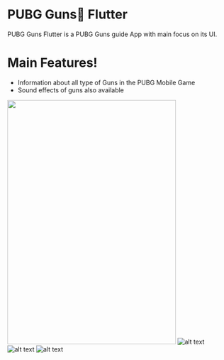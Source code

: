 # PUBG Guns🔫 Flutter


PUBG Guns Flutter is a PUBG Guns guide App with main focus on its UI. 

# Main Features!

  - Information about all type of Guns in the PUBG Mobile Game
  - Sound effects of guns also available

<a href="url"><img src="https://i.ibb.co/0j2XtTG/Screenshot-20201106-213545.png" height="550" width="380" ></a>
![alt text](https://i.ibb.co/0j2XtTG/Screenshot-20201106-213545.png)
![alt text](https://i.ibb.co/9HBNL6S/Screenshot-20201106-213608.png)
![alt text](https://i.ibb.co/99QdKs9/Screenshot-20201106-213647.png)
